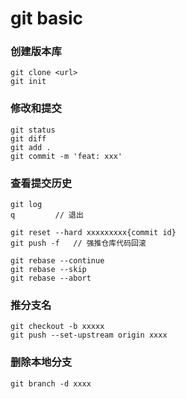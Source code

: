 # git basic

### 创建版本库
```Shell
git clone <url>
git init
```
### 修改和提交
```Shell
git status
git diff
git add .
git commit -m 'feat: xxx'
```
### 查看提交历史
```Shell
git log
q         // 退出

git reset --hard xxxxxxxxx{commit id}
git push -f   // 强推仓库代码回滚
```

```Shell
git rebase --continue   
git rebase --skip
git rebase --abort
```

### 推分支名
```Shell
git checkout -b xxxxx
git push --set-upstream origin xxxx
```

### 删除本地分支
```Shell
git branch -d xxxx
```